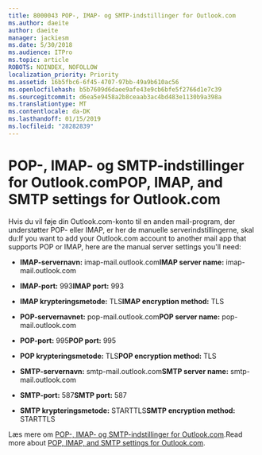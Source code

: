 ```yaml
---
title: 8000043 POP-, IMAP- og SMTP-indstillinger for Outlook.com
ms.author: daeite
author: daeite
manager: jackiesm
ms.date: 5/30/2018
ms.audience: ITPro
ms.topic: article
ROBOTS: NOINDEX, NOFOLLOW
localization_priority: Priority
ms.assetid: 16b5fbc6-6f45-4707-97bb-49a9b610ac56
ms.openlocfilehash: b5b7609d6daee9afe43e9cb6bfe5f2766d1e7c39
ms.sourcegitcommit: d6ea5e9458a2b8ceaab3ac4bd483e1130b9a398a
ms.translationtype: MT
ms.contentlocale: da-DK
ms.lasthandoff: 01/15/2019
ms.locfileid: "28282839"
---
```

# <a name="pop-imap-and-smtp-settings-for-outlookcom"></a><span data-ttu-id="42dda-102">POP-, IMAP- og SMTP-indstillinger for Outlook.com</span><span class="sxs-lookup"><span data-stu-id="42dda-102">POP, IMAP, and SMTP settings for Outlook.com</span></span>

<span data-ttu-id="42dda-103">Hvis du vil føje din Outlook.com-konto til en anden mail-program, der understøtter POP- eller IMAP, er her de manuelle serverindstillingerne, skal du:</span><span class="sxs-lookup"><span data-stu-id="42dda-103">If you want to add your Outlook.com account to another mail app that supports POP or IMAP, here are the manual server settings you'll need:</span></span>
  
- <span data-ttu-id="42dda-104">**IMAP-servernavn:** imap-mail.outlook.com</span><span class="sxs-lookup"><span data-stu-id="42dda-104">**IMAP server name:** imap-mail.outlook.com</span></span> 
    
- <span data-ttu-id="42dda-105">**IMAP-port:** 993</span><span class="sxs-lookup"><span data-stu-id="42dda-105">**IMAP port:** 993</span></span> 
    
- <span data-ttu-id="42dda-106">**IMAP krypteringsmetode:** TLS</span><span class="sxs-lookup"><span data-stu-id="42dda-106">**IMAP encryption method:** TLS</span></span> 
    
- <span data-ttu-id="42dda-107">**POP-servernavnet:** pop-mail.outlook.com</span><span class="sxs-lookup"><span data-stu-id="42dda-107">**POP server name:** pop-mail.outlook.com</span></span> 
    
- <span data-ttu-id="42dda-108">**POP-port:** 995</span><span class="sxs-lookup"><span data-stu-id="42dda-108">**POP port:** 995</span></span> 
    
- <span data-ttu-id="42dda-109">**POP krypteringsmetode:** TLS</span><span class="sxs-lookup"><span data-stu-id="42dda-109">**POP encryption method:** TLS</span></span> 
    
- <span data-ttu-id="42dda-110">**SMTP-servernavn:** smtp-mail.outlook.com</span><span class="sxs-lookup"><span data-stu-id="42dda-110">**SMTP server name:** smtp-mail.outlook.com</span></span> 
    
- <span data-ttu-id="42dda-111">**SMTP-port:** 587</span><span class="sxs-lookup"><span data-stu-id="42dda-111">**SMTP port:** 587</span></span> 
    
- <span data-ttu-id="42dda-112">**SMTP krypteringsmetode:** STARTTLS</span><span class="sxs-lookup"><span data-stu-id="42dda-112">**SMTP encryption method:** STARTTLS</span></span> 
    
<span data-ttu-id="42dda-113">Læs mere om [POP-, IMAP- og SMTP-indstillinger for Outlook.com](https://go.microsoft.com/fwlink/p/?linkid=2001402&amp;clcid=0x409).</span><span class="sxs-lookup"><span data-stu-id="42dda-113">Read more about [POP, IMAP, and SMTP settings for Outlook.com](https://go.microsoft.com/fwlink/p/?linkid=2001402&amp;clcid=0x409).</span></span>
  

